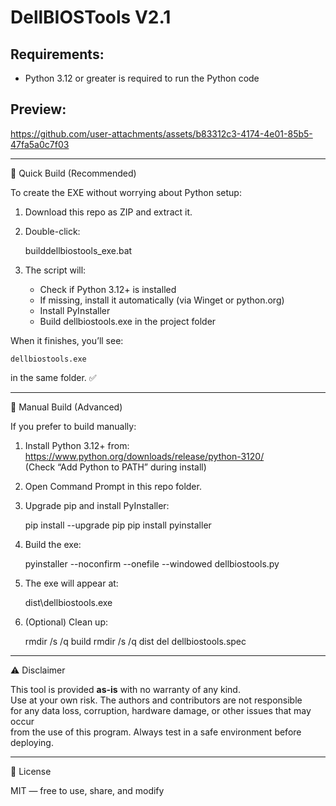 
# DellBIOSTools V2.1

Requirements:
-------------
- Python 3.12 or greater is required to run the Python code 

Preview:
--------
https://github.com/user-attachments/assets/b83312c3-4174-4e01-85b5-47fa5a0c7f03

------------------------------------------------------------
🚀 Quick Build (Recommended)

To create the EXE without worrying about Python setup:

1. Download this repo as ZIP and extract it.
2. Double-click:

    builddellbiostools_exe.bat

3. The script will:
   - Check if Python 3.12+ is installed
   - If missing, install it automatically (via Winget or python.org)
   - Install PyInstaller
   - Build dellbiostools.exe in the project folder

When it finishes, you’ll see:

    dellbiostools.exe

in the same folder. ✅

------------------------------------------------------------
🔧 Manual Build (Advanced)

If you prefer to build manually:

1. Install Python 3.12+ from:  
   https://www.python.org/downloads/release/python-3120/  
   (Check “Add Python to PATH” during install)

2. Open Command Prompt in this repo folder.

3. Upgrade pip and install PyInstaller:

   pip install --upgrade pip
   pip install pyinstaller

4. Build the exe:

   pyinstaller --noconfirm --onefile --windowed dellbiostools.py

5. The exe will appear at:

   dist\dellbiostools.exe

6. (Optional) Clean up:

   rmdir /s /q build
   rmdir /s /q dist
   del dellbiostools.spec

------------------------------------------------------------
⚠️ Disclaimer

This tool is provided **as-is** with no warranty of any kind.  
Use at your own risk. The authors and contributors are not responsible  
for any data loss, corruption, hardware damage, or other issues that may occur  
from the use of this program. Always test in a safe environment before deploying.

------------------------------------------------------------
📜 License

MIT — free to use, share, and modify
